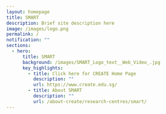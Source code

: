 ```yaml
---
layout: homepage
title: SMART
description: Brief site description here
image: /images/logo.png
permalink: /
notification: ""
sections:
  - hero:
      title: SMART
      background: /images/SMART_Logo_text__Web_Video_.jpg
      key_highlights:
        - title: Click here for CREATE Home Page
          description: ""
          url: https://www.create.edu.sg/
        - title: About SMART
          description: ""
          url: /about-create/research-centres/smart/
---
```

